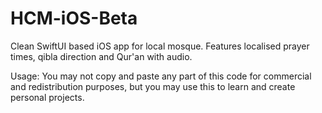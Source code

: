 # HCM-iOS-Beta
Clean SwiftUI based iOS app for local mosque. Features localised prayer times, qibla direction and Qur'an with audio. 


Usage: You may not copy and paste any part of this code for commercial and redistribution purposes, but you may use this to learn and create personal projects.



